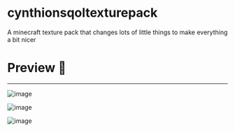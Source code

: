 # cynthionsqoltexturepack
A minecraft texture pack that changes lots of little things to make everything a bit nicer

# Preview 👀

<hr>

![image](https://user-images.githubusercontent.com/61597736/197385072-b68d3bd5-7fa5-42e3-adce-0fb3e073d07b.png)

![image](https://user-images.githubusercontent.com/61597736/197385081-02a74f82-287c-434f-98dc-2ceaccf566a0.png)

![image](https://user-images.githubusercontent.com/61597736/197385088-556360bc-d263-4c95-a038-8289910232be.png)

